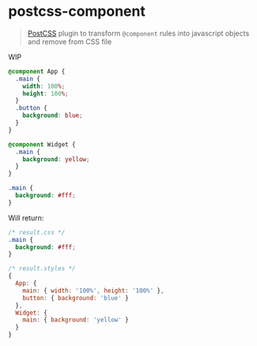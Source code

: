 # postcss-component

> [PostCSS](https://github.com/postcss/postcss) plugin to transform `@component` rules into javascript objects and remove from CSS file

WIP

```css
@component App {
  .main {
    width: 100%;
    height: 100%;
  }
  .button {
    background: blue;
  }
}

@component Widget {
  .main {
    background: yellow;
  }
}

.main {
  background: #fff;
}
```

Will return:

```css
/* result.css */
.main {
  background: #fff;
}
```

```js
/* result.styles */
{
  App: {
    main: { width: '100%', height: '100%' },
    button: { background: 'blue' }
  },
  Widget: {
    main: { background: 'yellow' }
  }
}
```
